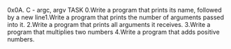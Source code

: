 0x0A. C - argc, argv
	TASK
0.Write a program that prints its name, followed by a new line1.Write a program that prints the number of arguments passed into it.
2.Write a program that prints all arguments it receives.
3.Write a program that multiplies two numbers
4.Write a program that adds positive numbers.
